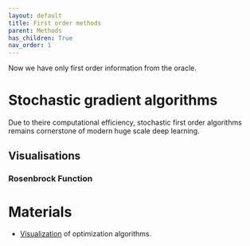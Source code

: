 ```yaml
---
layout: default
title: First order methods
parent: Methods
has_children: True
nav_order: 1
---
```


Now we have only first order information from the oracle.

# Stochastic gradient algorithms

Due to theire computational efficiency, stochastic first order algorithms remains cornerstone of modern huge scale deep learning.

## Visualisations
### Rosenbrock Function



# Materials

* [Visualization](https://bl.ocks.org/EmilienDupont/aaf429be5705b219aaaf8d691e27ca87) of optimization algorithms.